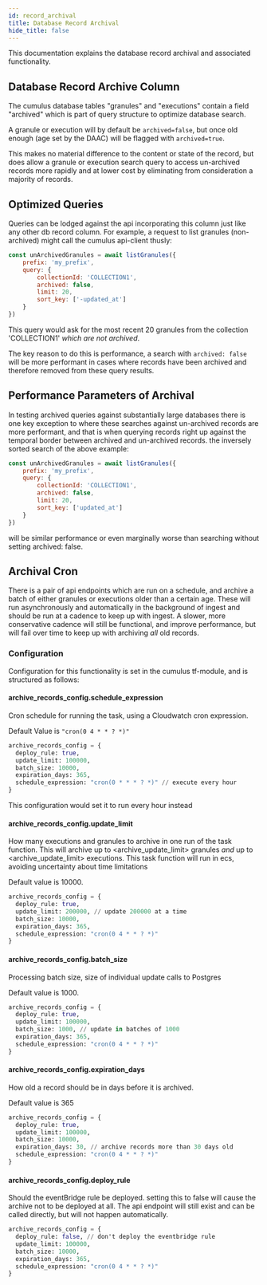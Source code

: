 ```yaml
---
id: record_archival
title: Database Record Archival
hide_title: false
---
```


This documentation explains the database record archival and associated functionality.

## Database Record Archive Column

The cumulus database tables "granules" and "executions" contain a field "archived" which is part of query structure to optimize database search.

A granule or execution will by default be `archived=false`, but once old enough (age set by the DAAC) will be flagged with `archived=true`.

This makes no material difference to the content or state of the record, but does allow a granule or execution search query to access un-archived records more rapidly and at lower cost by eliminating from consideration a majority of records.

## Optimized Queries

Queries can be lodged against the api incorporating this column just like any other db record column. For example, a request to list granules (non-archived) might call the cumulus api-client thusly:

```js
const unArchivedGranules = await listGranules({
    prefix: 'my_prefix',
    query: {
        collectionId: 'COLLECTION1',
        archived: false,
        limit: 20,
        sort_key: ['-updated_at']
    }
})
```

This query would ask for the most recent 20 granules from the collection 'COLLECTION1' *which are not archived*.

The key reason to do this is performance, a search with `archived: false` will be more performant in cases where records have been archived and therefore removed from these query results.

## Performance Parameters of Archival

In testing archived queries against substantially large databases there is one key exception to where these searches against un-archived records are more performant, and that is when querying records right up against the temporal border between archived and un-archived records. the inversely sorted search of the above example:

```js
const unArchivedGranules = await listGranules({
    prefix: 'my_prefix',
    query: {
        collectionId: 'COLLECTION1',
        archived: false,
        limit: 20,
        sort_key: ['updated_at']
    }
})
```

will be similar performance or even marginally worse than searching without setting archived: false.

## Archival Cron

There is a pair of api endpoints which are run on a schedule, and archive a batch of either granules or executions older than a certain age. These will run asynchronously and automatically in the background of ingest and should be run at a cadence to keep up with ingest. A slower, more conservative cadence will still be functional, and improve performance, but will fail over time to keep up with archiving *all* old records.

### Configuration

Configuration for this functionality is set in the cumulus tf-module, and is structured as follows:

#### archive_records_config.schedule_expression

Cron schedule for running the task, using a Cloudwatch cron expression.

Default Value is `"cron(0 4 * * ? *)"`

```tf
archive_records_config = {
  deploy_rule: true,
  update_limit: 100000,
  batch_size: 10000,
  expiration_days: 365,
  schedule_expression: "cron(0 * * * ? *)" // execute every hour
}
```

This configuration would set it to run every hour instead

#### archive_records_config.update_limit

How many executions and granules to archive in one run of the task function.  This will archive up to <archive_update_limit> granules *and* up to <archive_update_limit> executions. This task function will run in ecs, avoiding uncertainty about time limitations

Default value is 10000.

```tf
archive_records_config = {
  deploy_rule: true,
  update_limit: 200000, // update 200000 at a time
  batch_size: 10000,
  expiration_days: 365,
  schedule_expression: "cron(0 4 * * ? *)"
}
```

#### archive_records_config.batch_size

Processing batch size, size of individual update calls to Postgres

Default value is 1000.

```tf
archive_records_config = {
  deploy_rule: true,
  update_limit: 100000,
  batch_size: 1000, // update in batches of 1000
  expiration_days: 365,
  schedule_expression: "cron(0 4 * * ? *)"
}
```

#### archive_records_config.expiration_days

How old a record should be in days before it is archived.

Default value is 365

```tf
archive_records_config = {
  deploy_rule: true,
  update_limit: 100000,
  batch_size: 10000,
  expiration_days: 30, // archive records more than 30 days old
  schedule_expression: "cron(0 4 * * ? *)"
}
```

#### archive_records_config.deploy_rule

Should the eventBridge rule be deployed. setting this to false will cause the archive not to be deployed at all. The api endpoint will still exist and can be called directly, but will not happen automatically.

```tf
archive_records_config = {
  deploy_rule: false, // don't deploy the eventbridge rule
  update_limit: 100000,
  batch_size: 10000,
  expiration_days: 365,
  schedule_expression: "cron(0 4 * * ? *)"
}
```
